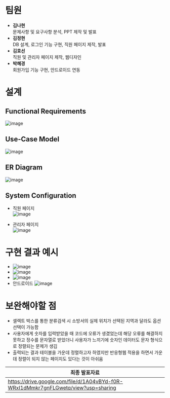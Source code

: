 # 팀원
+ **김나현**</br>
  문제사항 및 요구사항 분석, PPT 제작 및 발표
+ **김정현**</br>
  DB 설계, 로그인 기능 구현, 직원 페이지 제작, 발표
+ **김효선**</br>
  직원 및 관리자 페이지 제작, 웹디자인
+ **박혜경**</br>
  회원가입 기능 구현, 안드로이드 연동

# 설계
## Functional Requirements
![image](https://github.com/user-attachments/assets/1a6c5922-f9d3-4c38-9362-a254f31a585a)

## Use-Case Model
![image](https://github.com/user-attachments/assets/f082540a-fa74-43cd-b849-72c6bacc1c82)

## ER Diagram
![image](https://github.com/user-attachments/assets/36079ebe-7731-4977-82e2-4f728bcc4910)

## System Configuration
+ 직원 페이지</br>
  ![image](https://github.com/user-attachments/assets/febf20f9-f499-4601-9648-c20763596417)

+ 관리자 페이지</br>
  ![image](https://github.com/user-attachments/assets/2b77b69a-bcdc-4cf0-95da-294404f9bf41)

# 구현 결과 예시
+ ![image](https://github.com/user-attachments/assets/3f4ae880-2e67-4880-8d70-b5f929546ec5)
+ ![image](https://github.com/user-attachments/assets/c1ec724a-2820-473f-a4c4-1a7bda4230a8)
+ ![image](https://github.com/user-attachments/assets/be3912a1-fd8b-4148-ba90-7c546c02ed22)
+ 안드로이드
  ![image](https://github.com/user-attachments/assets/e8df09bc-740a-4c85-82bc-18a264a2af26)


# 보완해야할 점
+ 셀렉트 박스를 통한 분류검색 시 소방서의 실제 위치가 선택된 지역과 달라도 옵션 선택이 가능함
+ 사용자에게 숫자를 입력받았을 때 코드에 오류가 생겼었는데 해당 오류를 해결하지 못하고 정수를 문자열로 받았더니 사용자가 느끼기에 숫자인 데이터도 문자 형식으로 정렬되는 문제가 생김
+ 출력되는 결과 테이블을 가운데 정렬하고자 하였지만 반응형웹 적용을 하면서 가운데 정렬이 되지 않는 페이지도 있다는 것이 아쉬움

|최종 발표자료|
|---|
|https://drive.google.com/file/d/1A04vBYd-f0R-WRxI1dMmkr7gnFLGwetq/view?usp=sharing|
